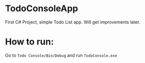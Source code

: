 # TodoConsoleApp
 First C# Project, simple Todo List app. Will get improvements later.


 # How to run:
 Go to `Todo Console/Bin/Debug` and run `TodoConsole.exe`
